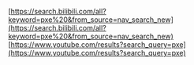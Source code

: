 
[https://search.bilibili.com/all?keyword=pxe%20&from_source=nav_search_new](https://search.bilibili.com/all?keyword=pxe%20&from_source=nav_search_new)
[https://www.youtube.com/results?search_query=pxe](https://www.youtube.com/results?search_query=pxe)
